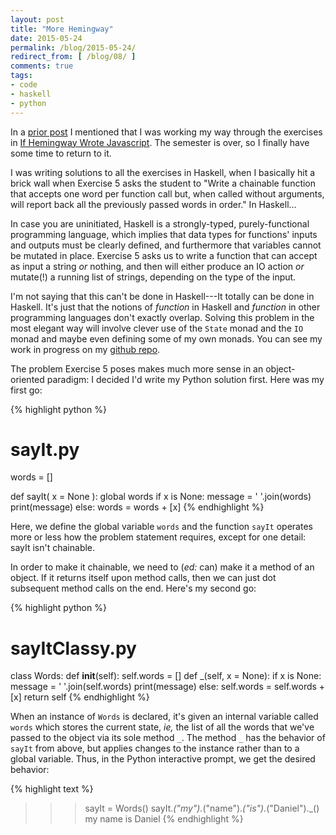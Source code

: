 ```yaml
---
layout: post
title: "More Hemingway"
date: 2015-05-24
permalink: /blog/2015-05-24/
redirect_from: [ /blog/08/ ]
comments: true
tags:
- code
- haskell
- python
---
```


In a [prior post](/blog/05/) I mentioned that I was working my way through the exercises in [If Hemingway Wrote Javascript][1].
The semester is over, so I finally have some time to return to it.

  [1]: http://www.amazon.com/Hemingway-Wrote-JavaScript-Angus-Croll/dp/1593275854/ref=sr_1_1?ie=UTF8&qid=1422475515&sr=8-1&keywords=if+hemingway+wrote+javascript

I was writing solutions to all the exercises in Haskell, when I basically hit a brick wall when Exercise 5 asks the student to "Write a chainable function that accepts one word per function call but, when called without arguments, will report back all the previously passed words in order."
In Haskell...

<!--break-->

In case you are uninitiated, Haskell is a strongly-typed, purely-functional programming language, which implies that data types for functions' inputs and outputs must be clearly defined, and furthermore that variables cannot be mutated in place.
Exercise 5 asks us to write a function that can accept as input a string _or_ nothing, and then will either produce an IO action _or_ mutate(!) a running list of strings, depending on the type of the input.

I'm not saying that this can't be done in Haskell---It totally can be done in Haskell.
It's just that the notions of _function_ in Haskell and _function_ in other programming languages don't exactly overlap.
Solving this problem in the most elegant way will involve clever use of the `State` monad and the `IO` monad and maybe even defining some of my own monads.
You can see my work in progress on my [github repo](http://github.com/friedbrice/hemingway).

The problem Exercise 5 poses makes much more sense in an object-oriented paradigm: I decided I'd write my Python solution first.
Here was my first go:

{% highlight python %}
# sayIt.py
words = []

def sayIt( x = None ):
    global words
    if x is None:
        message = ' '.join(words)
        print(message)
    else:
        words = words + [x]
{% endhighlight %}

Here, we define the global variable `words` and the function `sayIt` operates more or less how the problem statement requires, except for one detail: sayIt isn't chainable.

In order to make it chainable, we need to (_ed:_ can) make it a method of an object.
If it returns itself upon method calls, then we can just dot subsequent method calls on the end.
Here's my second go:

{% highlight python %}
# sayItClassy.py
class Words:
    def __init__(self):
        self.words = []
    def _(self, x = None):
        if x is None:
            message = ' '.join(self.words)
            print(message)
        else:
            self.words = self.words + [x]
        return self
{% endhighlight %}

When an instance of `Words` is declared, it's given an internal variable called `words` which stores the current state, _ie,_ the list of all the words that we've passed to the object via its sole method `_`.
The method `_` has the behavior of `sayIt` from above, but applies changes to the instance rather than to a global variable.
Thus, in the Python interactive prompt, we get the desired behavior:

{% highlight text %}
>>> sayIt = Words()
>>> sayIt._("my")._("name")._("is")._("Daniel")._()
my name is Daniel
{% endhighlight %}
